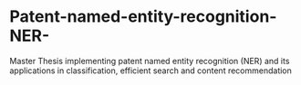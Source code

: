 # Patent-named-entity-recognition-NER-
Master Thesis implementing patent named entity recognition (NER) and its applications in classification, efficient search and content recommendation
